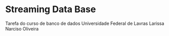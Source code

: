 # Streaming Data Base
 Tarefa do curso de banco de dados Universidade Federal de Lavras
Larissa Narciso Oliveira
